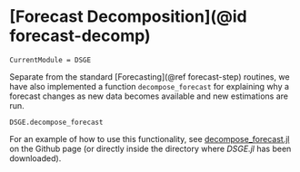 # [Forecast Decomposition](@id forecast-decomp)

```@meta
CurrentModule = DSGE
```

Separate from the standard [Forecasting](@ref forecast-step) routines, we have also implemented a function `decompose_forecast` for explaining why a forecast changes as new data becomes available and new estimations are run.

```@docs
DSGE.decompose_forecast
```

For an example of how to use this functionality, see [decompose_forecast.jl](https://github.com/FRBNY-DSGE/DSGE.jl/tree/master/docs/examples) on the Github page (or directly inside the directory where *DSGE.jl* has been downloaded).
